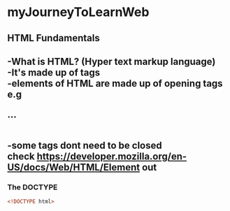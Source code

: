 # myJourneyToLearnWeb

## HTML Fundamentals 
-What is HTML? (Hyper text markup language) <br>
-It's made up of tags <br>
-elements of HTML are made up of opening tags e.g <p>...</p>  <br>
-some tags dont need to be closed <br>
check https://developer.mozilla.org/en-US/docs/Web/HTML/Element out 
---------------------------------------------------------------------
### The DOCTYPE
```HTML
<!DOCTYPE html>
```

  
